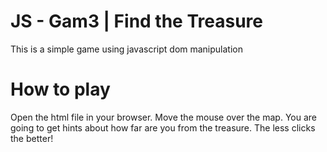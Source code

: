 # JS - Gam3 | Find the Treasure

This is a simple game using javascript dom manipulation


# How to play

Open the html file in your browser.
Move the mouse over the map.
You are going to get hints about how far are you from the treasure.
The less clicks the better!


